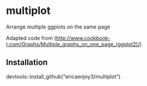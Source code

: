 # multiplot
Arrange multiple ggplots on the same page

Adapted code from (http://www.cookbook-r.com/Graphs/Multiple_graphs_on_one_page_(ggplot2)/)

## Installation
devtools::install_github("ericaenjoy3/multiplot")
